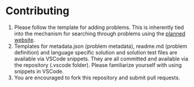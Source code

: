 # Contributing

1. Please follow the template for adding problems. This is inherently tied into the mechanism for searching through problems using the [planned website](https://github.com/computer-science-engineering/learning-computer-science/projects/1).
2. Templates for metadata.json (problem metadata), readme.md (problem definition) and language specific solution and solution test files are available via VSCode snippets. They are all committed and available via the repository (.vscode folder). Please familiarize yourself with using snippets in VSCode.
3. You are encouraged to fork this repository and submit pull requests.
